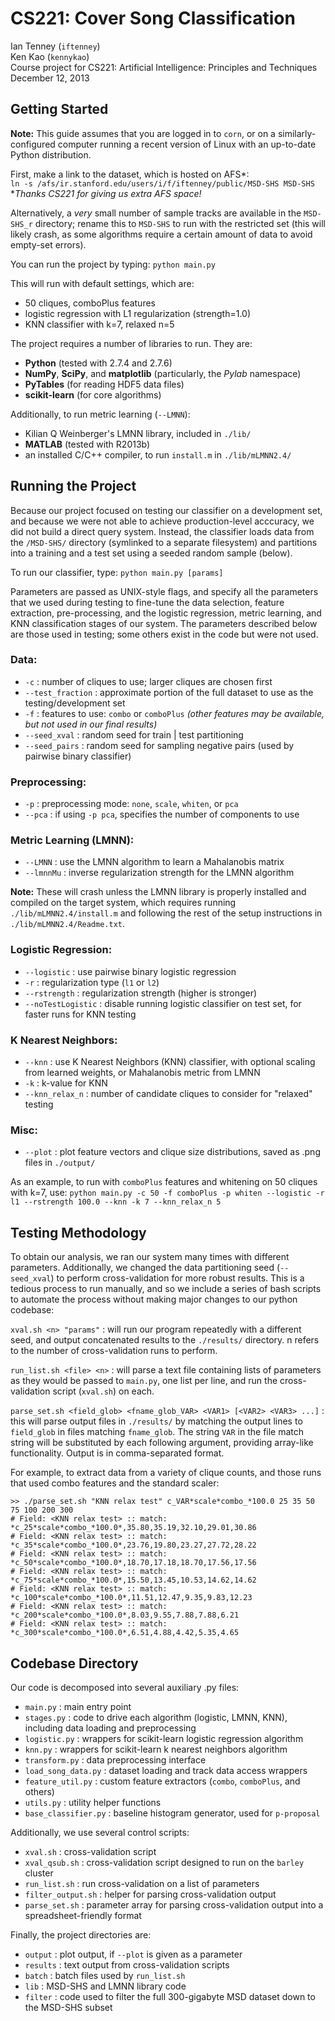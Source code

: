 CS221: Cover Song Classification
================================

Ian Tenney (`iftenney`)  
Ken Kao (`kennykao`)  
Course project for CS221: Artificial Intelligence: Principles and Techniques  
December 12, 2013  

Getting Started
---------------

**Note:** This guide assumes that you are logged in to `corn`, or on a similarly-configured computer running a recent version of Linux with an up-to-date Python distribution.

First, make a link to the dataset, which is hosted on AFS*:  
`ln -s /afs/ir.stanford.edu/users/i/f/iftenney/public/MSD-SHS MSD-SHS`  
**Thanks CS221 for giving us extra AFS space!*

Alternatively, a *very* small number of sample tracks are available in the `MSD-SHS_r` directory; rename this to `MSD-SHS` to run with the restricted set (this will likely crash, as some algorithms require a certain amount of data to avoid empty-set errors).

You can run the project by typing:
`python main.py`

This will run with default settings, which are:

- 50 cliques, comboPlus features
- logistic regression with L1 regularization (strength=1.0)
- KNN classifier with k=7, relaxed n=5

The project requires a number of libraries to run. They are:

- **Python** (tested with 2.7.4 and 2.7.6)
- **NumPy**, **SciPy**, and **matplotlib** (particularly, the *Pylab* namespace)
- **PyTables** (for reading HDF5 data files)
- **scikit-learn** (for core algorithms)

Additionally, to run metric learning (`--LMNN`):

- Kilian Q Weinberger's LMNN library, included in `./lib/`
- **MATLAB** (tested with R2013b)
- an installed C/C++ compiler, to run `install.m` in `./lib/mLMNN2.4/`


Running the Project
-------------------

Because our project focused on testing our classifier on a development set, and because we were not able to achieve production-level acccuracy, we did not build a direct query system. Instead, the classifier loads data from the `/MSD-SHS/` directory (symlinked to a separate filesystem) and partitions into a training and a test set using a seeded random sample (below).

To run our classifier, type:
`python main.py [params]`

Parameters are passed as UNIX-style flags, and specify all the parameters that we used during testing to fine-tune the data selection, feature extraction, pre-processing, and the logistic regression, metric learning, and KNN classification stages of our system. The parameters described below are those used in testing; some others exist in the code but were not used.

### Data:

+ `-c` : number of cliques to use; larger cliques are chosen first
+ `--test_fraction` : approximate portion of the full dataset to use as the testing/development set
+ `-f` : features to use: `combo` or `comboPlus` *(other features may be available, but not used in our final results)*
+ `--seed_xval` : random seed for train | test partitioning
+ `--seed_pairs` : random seed for sampling negative pairs (used by pairwise binary classifier)

### Preprocessing:

+ `-p` : preprocessing mode: `none`, `scale`, `whiten`, or `pca`
+ `--pca` : if using `-p pca`, specifies the number of components to use

### Metric Learning (LMNN):

+ `--LMNN` : use the LMNN algorithm to learn a Mahalanobis matrix
+ `--lmnnMu` : inverse regularization strength for the LMNN algorithm

**Note:** These will crash unless the LMNN library is properly installed and compiled on the target system, which requires running `./lib/mLMNN2.4/install.m` and following the rest of the setup instructions in `./lib/mLMNN2.4/Readme.txt`.

### Logistic Regression:

+ `--logistic` : use pairwise binary logistic regression
+ `-r` : regularization type (`l1` or `l2`)
+ `--rstrength` : regularization strength (higher is stronger)
+ `--noTestLogistic` : disable running logistic classifier on test set, for faster runs for KNN testing

### K Nearest Neighbors:

+ `--knn` : use K Nearest Neighbors (KNN) classifier, with optional scaling from learned weights, or Mahalanobis metric from LMNN
+ `-k` : k-value for KNN
+ `--knn_relax_n` : number of candidate cliques to consider for "relaxed" testing

### Misc:

+ `--plot` : plot feature vectors and clique size distributions, saved as .png files in `./output/`


As an example, to run with `comboPlus` features and whitening on 50 cliques with k=7, use:
`python main.py -c 50 -f comboPlus -p whiten --logistic -r l1 --rstrength 100.0 --knn -k 7 --knn_relax_n 5`


Testing Methodology
-------------------

To obtain our analysis, we ran our system many times with different parameters. Additionally, we changed the data partitioning seed (`--seed_xval`) to perform cross-validation for more robust results. This is a tedious process to run manually, and so we include a series of bash scripts to automate the process without making major changes to our python codebase:

`xval.sh <n> "params"` : will run our program repeatedly with a different seed, and output concatenated results to the `./results/` directory. n refers to the number of cross-validation runs to perform.

`run_list.sh <file> <n>` : will parse a text file containing lists of parameters as they would be passed to `main.py`, one list per line, and run the cross-validation script (`xval.sh`) on each.

`parse_set.sh <field_glob> <fname_glob_VAR> <VAR1> [<VAR2> <VAR3> ...]` : this will parse output files in `./results/` by matching the output lines to `field_glob` in files matching `fname_glob`. The string `VAR` in the file match string will be substituted by each following argument, providing array-like functionality. Output is in comma-separated format.

For example, to extract data from a variety of clique counts, and those runs that used combo features and the standard scaler:

	>> ./parse_set.sh "KNN relax test" c_VAR*scale*combo_*100.0 25 35 50 75 100 200 300
	# Field: <KNN relax test> :: match: *c_25*scale*combo_*100.0*,35.80,35.19,32.10,29.01,30.86
	# Field: <KNN relax test> :: match: *c_35*scale*combo_*100.0*,23.76,19.80,23.27,27.72,28.22
	# Field: <KNN relax test> :: match: *c_50*scale*combo_*100.0*,18.70,17.18,18.70,17.56,17.56
	# Field: <KNN relax test> :: match: *c_75*scale*combo_*100.0*,15.50,13.45,10.53,14.62,14.62
	# Field: <KNN relax test> :: match: *c_100*scale*combo_*100.0*,11.51,12.47,9.35,9.83,12.23
	# Field: <KNN relax test> :: match: *c_200*scale*combo_*100.0*,8.03,9.55,7.88,7.88,6.21
	# Field: <KNN relax test> :: match: *c_300*scale*combo_*100.0*,6.51,4.88,4.42,5.35,4.65


Codebase Directory
------------------

Our code is decomposed into several auxiliary .py files:

- `main.py` : main entry point
- `stages.py` : code to drive each algorithm (logistic, LMNN, KNN), including data loading and preprocessing
- `logistic.py` : wrappers for scikit-learn logistic regression algorithm
- `knn.py` : wrappers for scikit-learn k nearest neighbors algorithm
- `transform.py` : data preprocessing interface
- `load_song_data.py` : dataset loading and track data access wrappers
- `feature_util.py` : custom feature extractors (`combo`, `comboPlus`, and others)
- `utils.py` : utility helper functions
- `base_classifier.py` : baseline histogram generator, used for `p-proposal`

Additionally, we use several control scripts:

- `xval.sh` : cross-validation script
- `xval_qsub.sh` : cross-validation script designed to run on the `barley` cluster
- `run_list.sh` : run cross-validation on a list of parameters
- `filter_output.sh` : helper for parsing cross-validation output
- `parse_set.sh` : parameter array for parsing cross-validation output into a spreadsheet-friendly format

Finally, the project directories are:

- `output` : plot output, if `--plot` is given as a parameter
- `results` : text output from cross-validation scripts
- `batch` : batch files used by `run_list.sh`
- `lib` : MSD-SHS and LMNN library code
- `filter` : code used to filter the full 300-gigabyte MSD dataset down to the MSD-SHS subset